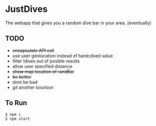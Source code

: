 # JustDives

The webapp that gives you a random dive bar in your area. (eventually)

## TODO

- ~~encapsulate API call~~
- use user geolocation instead of hardcdoed value
- filter !dives out of posible results
- allow user specified distance
- ~~show map location of randBar~~
- ~~be better~~
- dont be bad
- _git_ another bourbon

## To Run

    $ npm i
    $ npm start
